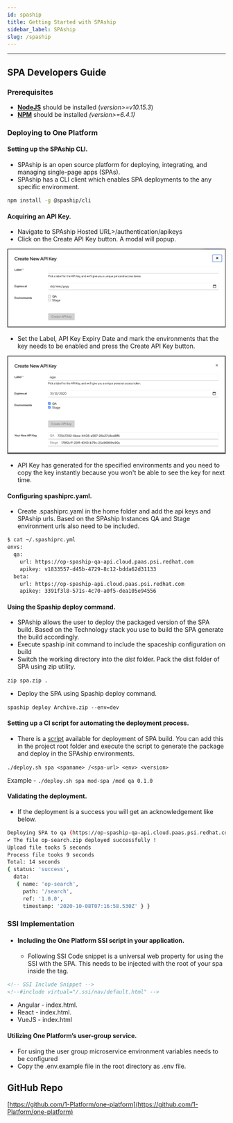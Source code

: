 ```yaml
---
id: spaship
title: Getting Started with SPAship
sidebar_label: SPAship
slug: /spaship
---
```


---

## SPA Developers Guide

### Prerequisites

- [**NodeJS**](https://nodejs.org/en/) should be installed (_version>=v10.15.3_)
- [**NPM**](https://www.npmjs.com/get-npm) should be installed _(version>=6.4.1)_

### Deploying to One Platform

#### Setting up the SPAship CLI.

- SPAship is an open source platform for deploying, integrating, and managing single-page apps (SPAs).
- SPAship has a CLI client which enables SPA deployments to the any specific environment.

```sh
npm install -g @spaship/cli
```

#### Acquiring an API Key.

- Navigate to SPAship Hosted URL>/authentication/apikeys
- Click on the Create API Key button. A modal will popup.

![img](./image2.png)

- Set the Label, API Key Expiry Date and mark the environments that the key needs to be enabled and press the Create API Key button.

![img](./image3.png)

- API Key has generated for the specified environments and you need to copy the key instantly because you won't be able to see the key for next time.

#### Configuring spashiprc.yaml.

- Create .spashiprc.yaml in the home folder and add the api keys and SPAship urls. Based on the SPAship Instances QA and Stage environment urls also need to be included.

```sh
$ cat ~/.spashiprc.yml
envs:
  qa:
    url: https://op-spaship-qa-api.cloud.paas.psi.redhat.com
    apikey: v1833557-d45b-4729-8c12-bdda62d31133
  beta:
    url: https://op-spaship-api.cloud.paas.psi.redhat.com
    apikey: 3391f3l8-571s-4c70-a0f5-dea105e94556
```

#### Using the Spaship deploy command.

- SPAship allows the user to deploy the packaged version of the SPA build. Based on the Technology stack you use to build the SPA generate the build accordingly.
- Execute spaship init command to include the spaceship configuration on build
- Switch the working directory into the _dist_ folder. Pack the dist folder of SPA using zip utility.

`zip spa.zip .`

- Deploy the SPA using Spaship deploy command.

`spaship deploy Archive.zip --env=dev`

#### Setting up a CI script for automating the deployment process.

- There is a [script](https://raw.githubusercontent.com/1-Platform/one-platform/master/deploy.sh) available for deployment of SPA build. You can add this in the project root folder and execute the script to generate the package and deploy in the SPAship environments.

`./deploy.sh spa <spaname> /<spa-url> <env> <version>`

Example - `./deploy.sh spa mod-spa /mod qa 0.1.0`

#### Validating the deployment.

- If the deployment is a success you will get an acknowledgement like below.

```sh
Deploying SPA to qa (https://op-spaship-qa-api.cloud.paas.psi.redhat.com)
✔ The file op-search.zip deployed successfully !
Upload file tooks 5 seconds
Process file tooks 9 seconds
Total: 14 seconds
{ status: 'success',
  data:
   { name: 'op-search',
     path: '/search',
     ref: '1.0.0',
     timestamp: '2020-10-08T07:16:58.530Z' } }
```

### SSI Implementation

- #### Including the One Platform SSI script in your application.
  - Following SSI Code snippet is a universal web property for using the SSI with the SPA. This needs to be injected with the root of your spa inside the <body></body> tag.

```html
<!-- SSI Include Snippet -->
<!--#include virtual="/.ssi/nav/default.html" -->
```

- Angular - index.html.
- React - index.html.
- VueJS - index.html

#### Utilizing One Platform’s user-group service.

- For using the user group microservice environment variables needs to be configured
- Copy the .env.example file in the root directory as .env file.

## GitHub Repo

[https://github.com/1-Platform/one-platform](https://github.com/1-Platform/one-platform)
